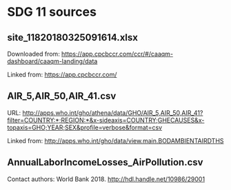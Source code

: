 # SDG 11 sources

## site_11820180325091614.xlsx

Downloaded from: https://app.cpcbccr.com/ccr/#/caaqm-dashboard/caaqm-landing/data

Linked from: https://app.cpcbccr.com/

## AIR_5,AIR_50,AIR_41.csv

URL: http://apps.who.int/gho/athena/data/GHO/AIR_5,AIR_50,AIR_41?filter=COUNTRY:*;REGION:*&x-sideaxis=COUNTRY;GHECAUSES&x-topaxis=GHO;YEAR;SEX&profile=verbose&format=csv

Linked from: http://apps.who.int/gho/data/view.main.BODAMBIENTAIRDTHS

## AnnualLaborIncomeLosses_AirPollution.csv

Contact authors: World Bank 2018. http://hdl.handle.net/10986/29001